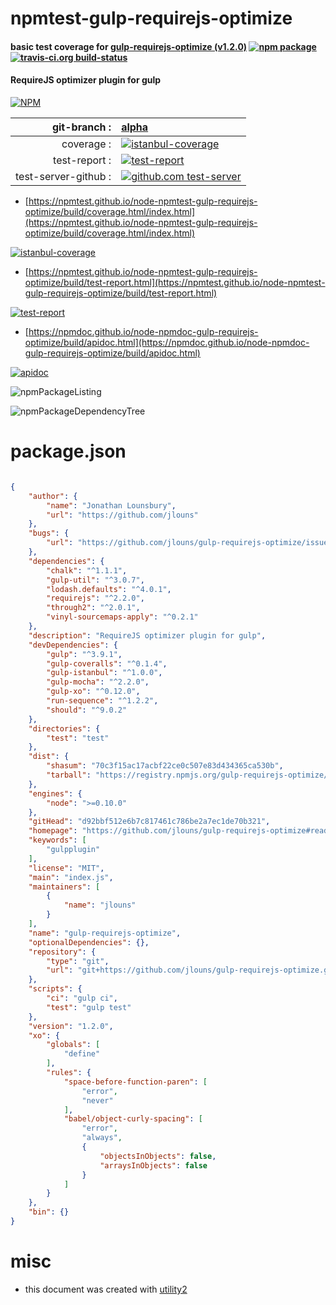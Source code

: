 # npmtest-gulp-requirejs-optimize

#### basic test coverage for  [gulp-requirejs-optimize (v1.2.0)](https://github.com/jlouns/gulp-requirejs-optimize#readme)  [![npm package](https://img.shields.io/npm/v/npmtest-gulp-requirejs-optimize.svg?style=flat-square)](https://www.npmjs.org/package/npmtest-gulp-requirejs-optimize) [![travis-ci.org build-status](https://api.travis-ci.org/npmtest/node-npmtest-gulp-requirejs-optimize.svg)](https://travis-ci.org/npmtest/node-npmtest-gulp-requirejs-optimize)

#### RequireJS optimizer plugin for gulp

[![NPM](https://nodei.co/npm/gulp-requirejs-optimize.png?downloads=true&downloadRank=true&stars=true)](https://www.npmjs.com/package/gulp-requirejs-optimize)

| git-branch : | [alpha](https://github.com/npmtest/node-npmtest-gulp-requirejs-optimize/tree/alpha)|
|--:|:--|
| coverage : | [![istanbul-coverage](https://npmtest.github.io/node-npmtest-gulp-requirejs-optimize/build/coverage.badge.svg)](https://npmtest.github.io/node-npmtest-gulp-requirejs-optimize/build/coverage.html/index.html)|
| test-report : | [![test-report](https://npmtest.github.io/node-npmtest-gulp-requirejs-optimize/build/test-report.badge.svg)](https://npmtest.github.io/node-npmtest-gulp-requirejs-optimize/build/test-report.html)|
| test-server-github : | [![github.com test-server](https://npmtest.github.io/node-npmtest-gulp-requirejs-optimize/GitHub-Mark-32px.png)](https://npmtest.github.io/node-npmtest-gulp-requirejs-optimize/build/app/index.html) | | build-artifacts : | [![build-artifacts](https://npmtest.github.io/node-npmtest-gulp-requirejs-optimize/glyphicons_144_folder_open.png)](https://github.com/npmtest/node-npmtest-gulp-requirejs-optimize/tree/gh-pages/build)|

- [https://npmtest.github.io/node-npmtest-gulp-requirejs-optimize/build/coverage.html/index.html](https://npmtest.github.io/node-npmtest-gulp-requirejs-optimize/build/coverage.html/index.html)

[![istanbul-coverage](https://npmtest.github.io/node-npmtest-gulp-requirejs-optimize/build/screenCapture.buildCi.browser.%252Ftmp%252Fbuild%252Fcoverage.lib.html.png)](https://npmtest.github.io/node-npmtest-gulp-requirejs-optimize/build/coverage.html/index.html)

- [https://npmtest.github.io/node-npmtest-gulp-requirejs-optimize/build/test-report.html](https://npmtest.github.io/node-npmtest-gulp-requirejs-optimize/build/test-report.html)

[![test-report](https://npmtest.github.io/node-npmtest-gulp-requirejs-optimize/build/screenCapture.buildCi.browser.%252Ftmp%252Fbuild%252Ftest-report.html.png)](https://npmtest.github.io/node-npmtest-gulp-requirejs-optimize/build/test-report.html)

- [https://npmdoc.github.io/node-npmdoc-gulp-requirejs-optimize/build/apidoc.html](https://npmdoc.github.io/node-npmdoc-gulp-requirejs-optimize/build/apidoc.html)

[![apidoc](https://npmdoc.github.io/node-npmdoc-gulp-requirejs-optimize/build/screenCapture.buildCi.browser.%252Ftmp%252Fbuild%252Fapidoc.html.png)](https://npmdoc.github.io/node-npmdoc-gulp-requirejs-optimize/build/apidoc.html)

![npmPackageListing](https://npmtest.github.io/node-npmtest-gulp-requirejs-optimize/build/screenCapture.npmPackageListing.svg)

![npmPackageDependencyTree](https://npmtest.github.io/node-npmtest-gulp-requirejs-optimize/build/screenCapture.npmPackageDependencyTree.svg)



# package.json

```json

{
    "author": {
        "name": "Jonathan Lounsbury",
        "url": "https://github.com/jlouns"
    },
    "bugs": {
        "url": "https://github.com/jlouns/gulp-requirejs-optimize/issues"
    },
    "dependencies": {
        "chalk": "^1.1.1",
        "gulp-util": "^3.0.7",
        "lodash.defaults": "^4.0.1",
        "requirejs": "^2.2.0",
        "through2": "^2.0.1",
        "vinyl-sourcemaps-apply": "^0.2.1"
    },
    "description": "RequireJS optimizer plugin for gulp",
    "devDependencies": {
        "gulp": "^3.9.1",
        "gulp-coveralls": "^0.1.4",
        "gulp-istanbul": "^1.0.0",
        "gulp-mocha": "^2.2.0",
        "gulp-xo": "^0.12.0",
        "run-sequence": "^1.2.2",
        "should": "^9.0.2"
    },
    "directories": {
        "test": "test"
    },
    "dist": {
        "shasum": "70c3f15ac17acbf22ce0c507e83d434365ca530b",
        "tarball": "https://registry.npmjs.org/gulp-requirejs-optimize/-/gulp-requirejs-optimize-1.2.0.tgz"
    },
    "engines": {
        "node": ">=0.10.0"
    },
    "gitHead": "d92bbf512e6b7c817461c786be2a7ec1de70b321",
    "homepage": "https://github.com/jlouns/gulp-requirejs-optimize#readme",
    "keywords": [
        "gulpplugin"
    ],
    "license": "MIT",
    "main": "index.js",
    "maintainers": [
        {
            "name": "jlouns"
        }
    ],
    "name": "gulp-requirejs-optimize",
    "optionalDependencies": {},
    "repository": {
        "type": "git",
        "url": "git+https://github.com/jlouns/gulp-requirejs-optimize.git"
    },
    "scripts": {
        "ci": "gulp ci",
        "test": "gulp test"
    },
    "version": "1.2.0",
    "xo": {
        "globals": [
            "define"
        ],
        "rules": {
            "space-before-function-paren": [
                "error",
                "never"
            ],
            "babel/object-curly-spacing": [
                "error",
                "always",
                {
                    "objectsInObjects": false,
                    "arraysInObjects": false
                }
            ]
        }
    },
    "bin": {}
}
```



# misc
- this document was created with [utility2](https://github.com/kaizhu256/node-utility2)
